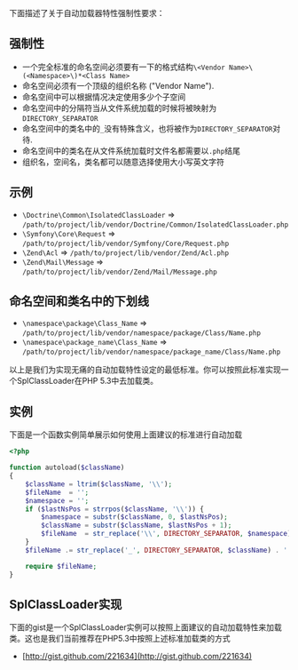 下面描述了关于自动加载器特性强制性要求：

强制性
---------

* 一个完全标准的命名空间必须要有一下的格式结构`\<Vendor Name>\(<Namespace>\)*<Class Name>`
* 命名空间必须有一个顶级的组织名称 ("Vendor Name").
* 命名空间中可以根据情况决定使用多少个子空间
* 命名空间中的分隔符当从文件系统加载的时候将被映射为 `DIRECTORY_SEPARATOR` 
* 命名空间中的类名中的`_`没有特殊含义，也将被作为`DIRECTORY_SEPARATOR`对待. 
* 命名空间中的类名在从文件系统加载时文件名都需要以`.php`结尾
* 组织名，空间名，类名都可以随意选择使用大小写英文字符

示例
--------

* `\Doctrine\Common\IsolatedClassLoader` => `/path/to/project/lib/vendor/Doctrine/Common/IsolatedClassLoader.php`
* `\Symfony\Core\Request` => `/path/to/project/lib/vendor/Symfony/Core/Request.php`
* `\Zend\Acl` => `/path/to/project/lib/vendor/Zend/Acl.php`
* `\Zend\Mail\Message` => `/path/to/project/lib/vendor/Zend/Mail/Message.php`

命名空间和类名中的下划线
-----------------------------------------

* `\namespace\package\Class_Name` => `/path/to/project/lib/vendor/namespace/package/Class/Name.php`
* `\namespace\package_name\Class_Name` => `/path/to/project/lib/vendor/namespace/package_name/Class/Name.php`

以上是我们为实现无痛的自动加载特性设定的最低标准。你可以按照此标准实现一个SplClassLoader在PHP 5.3中去加载类。

实例
----------------------

下面是一个函数实例简单展示如何使用上面建议的标准进行自动加载
```php
<?php

function autoload($className)
{
    $className = ltrim($className, '\\');
    $fileName  = '';
    $namespace = '';
    if ($lastNsPos = strrpos($className, '\\')) {
        $namespace = substr($className, 0, $lastNsPos);
        $className = substr($className, $lastNsPos + 1);
        $fileName  = str_replace('\\', DIRECTORY_SEPARATOR, $namespace) . DIRECTORY_SEPARATOR;
    }
    $fileName .= str_replace('_', DIRECTORY_SEPARATOR, $className) . '.php';

    require $fileName;
}
```

SplClassLoader实现
-----------------------------

下面的gist是一个SplClassLoader实例可以按照上面建议的自动加载特性来加载类。这也是我们当前推荐在PHP5.3中按照上述标准加载类的方式

* [http://gist.github.com/221634](http://gist.github.com/221634)